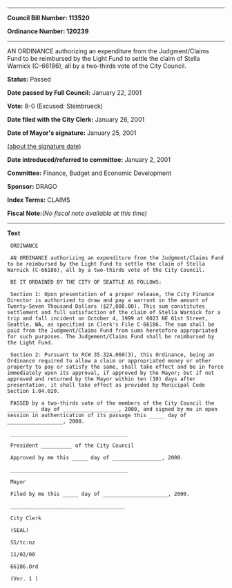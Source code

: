 

********

**Council Bill Number: 113520**
   
**Ordinance Number: 120239**
********

 AN ORDINANCE authorizing an expenditure from the Judgment/Claims Fund to be reimbursed by the Light Fund to settle the claim of Stella Warnick (C-66186), all by a two-thirds vote of the City Council.

**Status:** Passed
   
**Date passed by Full Council:** January 22, 2001
   
**Vote:** 8-0 (Excused: Steinbrueck)
   
**Date filed with the City Clerk:** January 26, 2001
   
**Date of Mayor's signature:** January 25, 2001
   
[(about the signature date)](/~public/approvaldate.htm)
   
   
   
**Date introduced/referred to committee:** January 2, 2001
   
**Committee:** Finance, Budget and Economic Development
   
**Sponsor:** DRAGO
   
   
**Index Terms:** CLAIMS

**Fiscal Note:**_(No fiscal note available at this time)_

********

**Text**
   
```
 ORDINANCE

 AN ORDINANCE authorizing an expenditure from the Judgment/Claims Fund to be reimbursed by the Light Fund to settle the claim of Stella Warnick (C-66186), all by a two-thirds vote of the City Council.

 BE IT ORDAINED BY THE CITY OF SEATTLE AS FOLLOWS:

 Section 1: Upon presentation of a proper release, the City Finance Director is authorized to draw and pay a warrant in the amount of Twenty-Seven Thousand Dollars ($27,000.00). This sum constitutes settlement and full satisfaction of the claim of Stella Warnick for a trip and fall incident on October 4, 1999 at 6023 NE 61st Street, Seattle, WA, as specified in Clerk's File C-66186. The sum shall be paid from the Judgment/Claims Fund from sums heretofore appropriated for such purposes. The Judgement/Claims Fund shall be reimbursed by the Light Fund.

 Section 2: Pursuant to RCW 35.32A.060(3), this Ordinance, being an Ordinance required to allow a claim or appropriated money or other property to pay or satisfy the same, shall take effect and be in force immediately upon its approval, if approved by the Mayor; but if not approved and returned by the Mayor within ten (10) days after presentation, it shall take effect as provided by Municipal Code Section 1.04.020.

 PASSED by a two-thirds vote of the members of the City Council the __________ day of __________________, 2000, and signed by me in open session in authentication of its passage this _____ day of __________________, 2000.

 ______________________________________

 President __________ of the City Council

 Approved by me this _____ day of ________________, 2000.

 ______________________________________

 Mayor

 Filed by me this _____ day of _____________________, 2000.

 _____________________________________

 City Clerk

 (SEAL)

 SS/tc:nz

 11/02/00

 66186.Ord

 (Ver. 1 )

```
